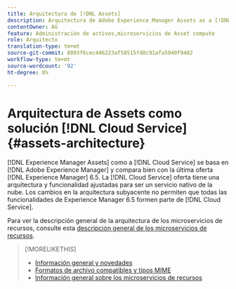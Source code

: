 ```yaml
---
title: Arquitectura de [!DNL Assets]
description: Arquitectura de Adobe Experience Manager Assets as a [!DNL Cloud Service]
contentOwner: AG
feature: Administración de activos,microservicios de Asset compute
role: Arquitecto
translation-type: tm+mt
source-git-commit: 8093f6cec446223af58515fd8c91afa5940f9402
workflow-type: tm+mt
source-wordcount: '92'
ht-degree: 8%

---
```



# Arquitectura de Assets como solución [!DNL Cloud Service] {#assets-architecture}

[!DNL Experience Manager Assets] como a  [!DNL Cloud Service] se basa en  [!DNL Adobe Experience Manager] y compara bien con la última oferta  [!DNL Experience Manager] 6.5. La  [!DNL Cloud Service] oferta tiene una arquitectura y funcionalidad ajustadas para ser un servicio nativo de la nube. Los cambios en la arquitectura subyacente no permiten que todas las funcionalidades de Experience Manager 6.5 formen parte de [!DNL Cloud Service].

Para ver la descripción general de la arquitectura de los microservicios de recursos, consulte esta [descripción general de los microservicios de recursos](asset-microservices-overview.md#asset-microservices-architecture).

>[!MORELIKETHIS]
>
>* [Información general y novedades](/help/assets/overview.md)
>* [Formatos de archivo compatibles y tipos MIME](file-format-support.md)
>* [Información general sobre los microservicios de recursos](asset-microservices-overview.md)

